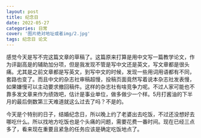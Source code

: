 ```yaml
---
layout: post
title: 纪念日
date: 2022-05-27
categories: 日常
cover: '图片绝对地址或者img/2.jpg'
tags: 纪念日 论文
---
```


感觉今天是写不完这篇文章的草稿了。这篇原来打算是用中文写一篇教学论文，作为评副高是的辅助加分项，但是我发现不管是写中文还是英文，写文章都是很头痛。尤其是之前文章都是写英文，到写中文的时候，发现一些用词用语都有不同，套路也变了。而且中文的杂志社审稿超慢，投稿页面竟然写着说本杂志社发表慢，如果嫌慢可以主动要求撤回稿件。这样的杂志社有啥竞争力呢。不过人家可能也不靠多发文章来作为绩效吧，估计是事业单位，做多做少一个样。5月打酱油的下半月的最后倒数第三天难道就这么过去了吗？不是的。

今天是个特别的日子，结婚纪念日，所以晚上约了老婆出去吃饭，不过还没想好去哪吃什么。所以找地方吃饭也是个头痛的问题，需要花费一番时间。现在已经三点多了，看来现在重要且紧急的任务应该是确定吃饭地点了。

